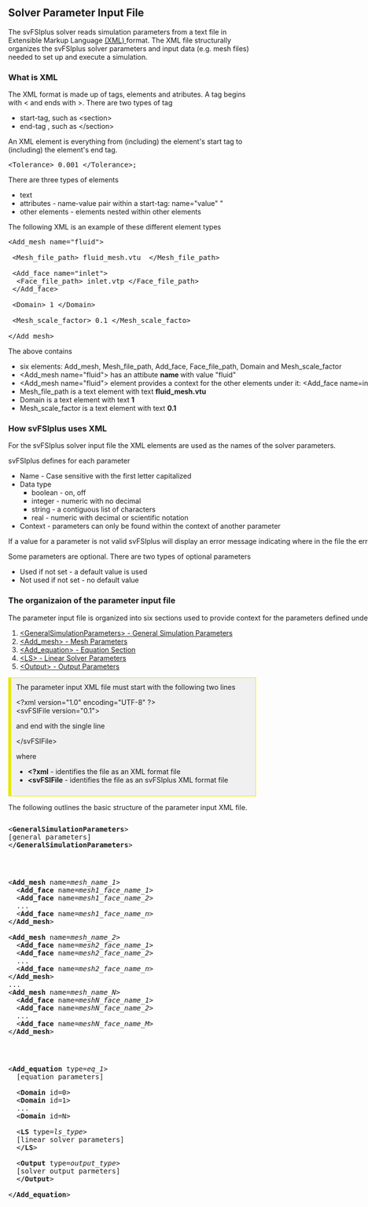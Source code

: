 <h2 id="solver_input_file"> Solver Parameter Input File </h2>

The svFSIplus solver reads simulation parameters from a text file in Extensible Markup Language 
<a href="https://en.wikipedia.org/wiki/XML"> (XML) </a> format. The XML file structurally organizes the svFSIplus 
solver parameters and input data (e.g. mesh files) needed to set up and execute a simulation. 

<h3> What is XML </h3>

The XML format is made up of tags, elements and atributes. A tag begins with < and ends with >. 
There are two types of tag
<ul style="list-style-type:disc;">
  <li> start-tag, such as  &ltsection> </li>
  <li> end-tag , such as &lt/section> </li>
</ul>

An XML element is everything from (including) the element's start tag to (including) the element's end tag. 

<pre>
&lt;Tolerance> 0.001 &lt;/Tolerance>;
</pre>

There are three types of elements
<ul style="list-style-type:disc;">
  <li> text </li>
  <li> attributes - name-value pair within a start-tag: name="value" "</li>
  <li> other elements - elements nested within other elements </li>
</ul>

The following XML is an example of these different element types
<pre>
&lt;Add_mesh name="fluid"&gt;

<nobr>
&nbsp;&lt;Mesh_file_path&gt;</a> fluid_mesh.vtu 
&nbsp;&lt;/Mesh_file_path&gt;</a>
<br><br>

&nbsp;&lt;Add_face name="inlet"&gt;<br>
&nbsp;&nbsp;&lt;Face_file_path&gt;</a> inlet.vtp
&lt;/Face_file_path&gt;</a>
<br>
&nbsp;&lt;/Add_face&gt;
<br><br>

<nobr>
&nbsp;&lt;Domain&gt; 1 
&lt;/Domain&gt;
<br>
<nobr>

<br>
<nobr>
&nbsp;&lt;Mesh_scale_factor&gt; 0.1 
&lt;/Mesh_scale_facto&gt;
<br><br>
&lt;/Add_mesh&gt;
</pre>

The above contains 
<ul style="list-style-type:disc;">
  <li> six elements: Add_mesh, Mesh_file_path, Add_face, Face_file_path, Domain and Mesh_scale_factor
  <li> &lt;Add_mesh name="fluid"&gt; has an attibute <strong> name </strong> with value "fluid"</li>
  <li> &lt;Add_mesh name="fluid"&gt; element provides a context for the other elements under it: &lt;Add_face name=inlet&gt 
       associates the face named <strong>inlet</strong> to the mesh named <strong>fluid</strong> </li>
  <li> Mesh_file_path is a text element with text <strong>fluid_mesh.vtu</strong>
  <li> Domain is a text element with text <strong>1</strong>
  <li> Mesh_scale_factor is a text element with text <strong>0.1</strong>
</ul>

<!-- ================================================================================= -->
<!-- ============================== How svFSIplus uses XML =========================== -->
<!-- ================================================================================= -->

<h3> How svFSIplus uses XML </h3>

For the svFSIplus solver input file the XML elements are used as the names of the solver parameters.

svFSIplus defines for each parameter 
<ul style="list-style-type:disc;">
  <li> Name - Case sensitive with the first letter capitalized </li> 
  <li> Data type 
   <ul style="list-style-type:square;">
     <li> boolean - on, off </li>
     <li> integer - numeric with no decimal </li>
     <li> string - a contiguous list of characters </li>
     <li> real - numeric with decimal or scientific notation </li>
   </ul>
  <li> Context - parameters can only be found within the context of another parameter </li> 
</ul>

If a value for a parameter is not valid svFSIplus will display an error message indicating where in the file the error occured. 

Some parameters are optional. There are two types of optional parameters 
<ul style="list-style-type:disc;">
  <li> Used if not set - a default value is used 
  <li> Not used if not set - no default value 
</ul>

<!-- ================================================================================================== -->
<!-- ============================== organizaion of the parameter input file =========================== -->
<!-- ================================================================================================== -->

<h3> The organizaion of the parameter input file </h3>

The parameter input file is organized into six sections used to provide context for the parameters defined under them

<ol>

  <li> <a href="#general_parameters"> &lt;GeneralSimulationParameters> - General Simulation Parameters </a> </li>

  <li> <a href="#mesh_parameters"> &lt;Add_mesh> - Mesh Parameters </a> </li>

  <li> <a href="#equation_section"> &lt;Add_equation> - Equation Section </a> </li>

  <li> <a href="#liner_solver_parameters"> &lt;LS> - Linear Solver Parameters </a> </li>

  <li> <a href="#output_parameters"> &lt;Output> - Output Parameters </a> </li>

</ol>

<div style="background-color: #F0F0F0; padding: 10px; border: 1px solid #e6e600; border-left: 6px solid #e6e600">
The parameter input XML file must start with the following two lines

&lt;?xml version="1.0" encoding="UTF-8" ?&gt;
<br>
&lt;svFSIFile version="0.1"&gt;

and end with the single line

&lt;/svFSIFile&gt;

where 

<ul style="list-style-type:disc;">
  <li> <strong>&lt;?xml</strong> - identifies the file as an XML format file </li>
  <li> <strong>&lt;svFSIFile</strong> - identifies the file as an svFSIplus XML format file </li>
</ul>

</div>


The following outlines the basic structure of the parameter input XML file. 

<pre>
<pre>
&lt;<strong>GeneralSimulationParameters</strong>&gt;
[general parameters]
&lt;<strong>/GeneralSimulationParameters</strong>&gt;
</pre>

<pre>
&lt;<strong>Add_mesh</strong> name=<i>mesh_name_1</i>&gt;
&nbsp;&nbsp;&lt;<strong>Add_face</strong> name=<i>mesh1_face_name_1</i>&gt;
&nbsp;&nbsp;&lt;<strong>Add_face</strong> name=<i>mesh1_face_name_2</i>&gt;
&nbsp;&nbsp...
&nbsp;&nbsp;&lt;<strong>Add_face</strong> name=<i>mesh1_face_name_n</i>&gt;
&lt;<strong>/Add_mesh</strong>&gt;

&lt;<strong>Add_mesh</strong> name=<i>mesh_name_2</i>&gt;
&nbsp;&nbsp;&lt;<strong>Add_face</strong> name=<i>mesh2_face_name_1</i>&gt;
&nbsp;&nbsp;&lt;<strong>Add_face</strong> name=<i>mesh2_face_name_2</i>&gt;
&nbsp;&nbsp...
&nbsp;&nbsp;&lt;<strong>Add_face</strong> name=<i>mesh2_face_name_n</i>&gt;
&lt;<strong>/Add_mesh</strong>&gt;
...
&lt;<strong>Add_mesh</strong> name=<i>mesh_name_N</i>&gt;
&nbsp;&nbsp;&lt;<strong>Add_face</strong> name=<i>meshN_face_name_1</i>&gt;
&nbsp;&nbsp;&lt;<strong>Add_face</strong> name=<i>meshN_face_name_2</i>&gt;
&nbsp;&nbsp...
&nbsp;&nbsp;&lt;<strong>Add_face</strong> name=<i>meshN_face_name_M</i>&gt;
&lt;<strong>/Add_mesh</strong>&gt;
</pre>

<pre>
&lt;<strong>Add_equation</strong> type=<i>eq_1</i>&gt;
&nbsp;&nbsp;[equation parameters]

&nbsp;&nbsp;&lt;<strong>Domain</strong> id=0</i>&gt;
&nbsp;&nbsp;&lt;<strong>Domain</strong> id=1</i>&gt;
&nbsp;&nbsp;...
&nbsp;&nbsp;&lt;<strong>Domain</strong> id=N</i>&gt;

&nbsp;&nbsp;&lt;<strong>LS</strong> type=<i>ls_type</i>&gt;
&nbsp;&nbsp[linear solver parameters]
&nbsp;&nbsp;&lt;<strong>/LS</strong>&gt;

&nbsp;&nbsp;&lt;<strong>Output</strong> type=<i>output_type</i>&gt;
&nbsp;&nbsp[solver output parmeters]
&nbsp;&nbsp;&lt;<strong>/Output</strong>&gt;

&lt;<strong>/Add_equation</strong>&gt;
</pre>

</pre>

